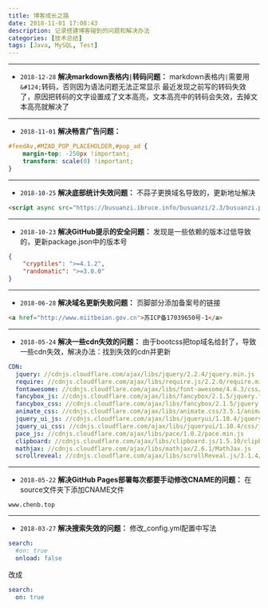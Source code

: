 ```yaml
---
title: 博客成长之路
date: 2018-11-01 17:08:43
description: 记录搭建博客碰到的问题和解决办法
categories: [技术总结]
tags: [Java, MySQL, Test]
---
```


---
- `2018-12-28` **解决markdown表格内`|`转码问题：**
markdown表格内`|`需要用`&#124;`转码，否则因为语法问题无法正常显示
最近发现之前写的转码失效了，原因把转码的文字设置成了文本高亮，文本高亮中的转码会失效，去掉文本高亮就解决了
---
- `2018-11-01` **解决畅言广告问题：**
```scss
#feedAv,#MZAD_POP_PLACEHOLDER,#pop_ad {
    margin-top: -250px !important;
    transform: scale(0) !important;
}
```
---
- `2018-10-25` **解决底部统计失效问题：**
不蒜子更换域名导致的，更新地址解决
```html
<script async src="https://busuanzi.ibruce.info/busuanzi/2.3/busuanzi.pure.mini.js">
```
---
- `2018-10-23` **解决GitHub提示的安全问题：**
发现是一些依赖的版本过低导致的，更新package.json中的版本号
```json
{
    "cryptiles": ">=4.1.2",
    "randomatic": ">=3.0.0"
}
```
---
- `2018-06-28` **解决域名更新失败问题：**
页脚部分添加备案号的链接
```html
<a href="http://www.miitbeian.gov.cn">苏ICP备17039650号-1</a>
```
---
- `2018-05-24` **解决一些cdn失效的问题：**
由于bootcss把top域名给封了，导致一些cdn失效，解决办法：找到失效的cdn并更新
```yaml
CDN:
  jquery: //cdnjs.cloudflare.com/ajax/libs/jquery/2.2.4/jquery.min.js
  require: //cdnjs.cloudflare.com/ajax/libs/require.js/2.2.0/require.min.js
  fontawesome: //cdnjs.cloudflare.com/ajax/libs/font-awesome/4.6.3/css/font-awesome.min.css
  fancybox_js: //cdnjs.cloudflare.com/ajax/libs/fancybox/2.1.5/jquery.fancybox.min.js
  fancybox_css: //cdnjs.cloudflare.com/ajax/libs/fancybox/2.1.5/jquery.fancybox.min.css
  animate_css: //cdnjs.cloudflare.com/ajax/libs/animate.css/3.5.1/animate.min.css
  jquery_ui_js: //cdnjs.cloudflare.com/ajax/libs/jqueryui/1.10.4/jquery-ui.min.js
  jquery_ui_css: //cdnjs.cloudflare.com/ajax/libs/jqueryui/1.10.4/css/jquery-ui.min.css
  pace_js: //cdnjs.cloudflare.com/ajax/libs/pace/1.0.2/pace.min.js
  clipboard: //cdnjs.cloudflare.com/ajax/libs/clipboard.js/1.5.10/clipboard.min.js
  mathjax: //cdnjs.cloudflare.com/ajax/libs/mathjax/2.6.1/MathJax.js
  scrollreveal: //cdnjs.cloudflare.com/ajax/libs/scrollReveal.js/3.1.4/scrollreveal.min.js
```
---
- `2018-05-22` **解决GitHub Pages部署每次都要手动修改CNAME的问题：**
在source文件夹下添加CNAME文件
```
www.chenb.top
```
---
- `2018-03-27` **解决搜索失效的问题：**
修改_config.yml配置中写法
```yaml
search: 
  #on: true
  onload: false
```
改成
```yaml
search: 
  on: true
```